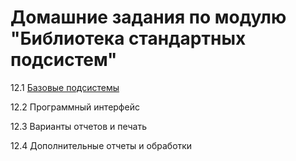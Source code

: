 
# Домашние задания по модулю "Библиотека стандартных подсистем"


12.1	[Базовые подсистемы](homework-12-1.md)

12.2	Программный интерфейс

12.3	Варианты отчетов и печать

12.4	Дополнительные отчеты и обработки

